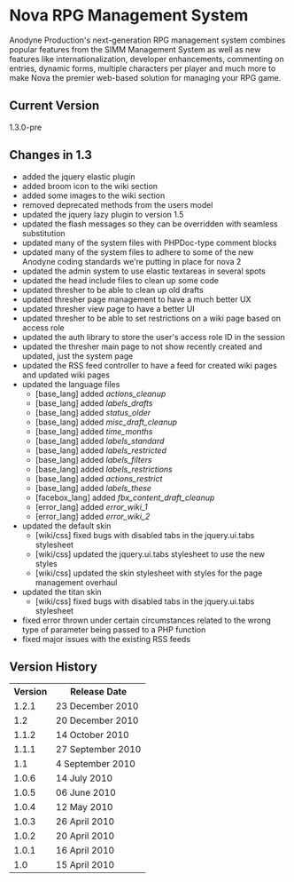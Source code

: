 # Nova RPG Management System

Anodyne Production's next-generation RPG management system combines popular features from the SIMM Management System as well as new features like internationalization, developer enhancements, commenting on entries, dynamic forms, multiple characters per player and much more to make Nova the premier web-based solution for managing your RPG game.

## Current Version

1.3.0-pre

## Changes in 1.3

* added the jquery elastic plugin
* added broom icon to the wiki section
* added some images to the wiki section
* removed deprecated methods from the users model
* updated the jquery lazy plugin to version 1.5
* updated the flash messages so they can be overridden with seamless substitution
* updated many of the system files with PHPDoc-type comment blocks
* updated many of the system files to adhere to some of the new Anodyne coding standards we're putting in place for nova 2
* updated the admin system to use elastic textareas in several spots
* updated the head include files to clean up some code
* updated thresher to be able to clean up old drafts
* updated thresher page management to have a much better UX
* updated thresher view page to have a better UI
* updated thresher to be able to set restrictions on a wiki page based on access role
* updated the auth library to store the user's access role ID in the session
* updated the thresher main page to not show recently created and updated, just the system page
* updated the RSS feed controller to have a feed for created wiki pages and updated wiki pages
* updated the language files
    * [base\_lang] added _actions\_cleanup_
    * [base\_lang] added _labels\_drafts_
    * [base\_lang] added _status\_older_
    * [base\_lang] added _misc\_draft\_cleanup_
    * [base\_lang] added _time\_months_
    * [base\_lang] added _labels\_standard_
    * [base\_lang] added _labels\_restricted_
    * [base\_lang] added _labels\_filters_
    * [base\_lang] added _labels\_restrictions_
    * [base\_lang] added _actions\_restrict_
    * [base\_lang] added _labels\_these_
    * [facebox\_lang] added _fbx\_content\_draft\_cleanup_
    * [error\_lang] added _error\_wiki\_1_
    * [error\_lang] added _error\_wiki\_2_
* updated the default skin
    * [wiki/css] fixed bugs with disabled tabs in the jquery.ui.tabs stylesheet
    * [wiki/css] updated the jquery.ui.tabs stylesheet to use the new styles
    * [wiki/css] updated the skin stylesheet with styles for the page management overhaul
* updated the titan skin
    * [wiki/css] fixed bugs with disabled tabs in the jquery.ui.tabs stylesheet
* fixed error thrown under certain circumstances related to the wrong type of parameter being passed to a PHP function
* fixed major issues with the existing RSS feeds

## Version History

<table>
	<tr>
		<th>Version</th><th>Release Date</th>
	</tr>
	<tr>
		<td>1.2.1</td><td>23 December 2010</td>
	</tr>
	<tr>
		<td>1.2</td><td>20 December 2010</td>
	</tr>
	<tr>
		<td>1.1.2</td><td>14 October 2010</td>
	</tr>
	<tr>
		<td>1.1.1</td><td>27 September 2010</td>
	</tr>
	<tr>
		<td>1.1</td><td>4 September 2010</td>
	</tr>
	<tr>
		<td>1.0.6</td><td>14 July 2010</td>
	</tr>
	<tr>
		<td>1.0.5</td><td>06 June 2010</td>
	</tr>
	<tr>
		<td>1.0.4</td><td>12 May 2010</td>
	</tr>
	<tr>
		<td>1.0.3</td><td>26 April 2010</td>
	</tr>
	<tr>
		<td>1.0.2</td><td>20 April 2010</td>
	</tr>
	<tr>
		<td>1.0.1</td><td>16 April 2010</td>
	</tr>
	<tr>
		<td>1.0</td><td>15 April 2010</td>
	</tr>
</table>